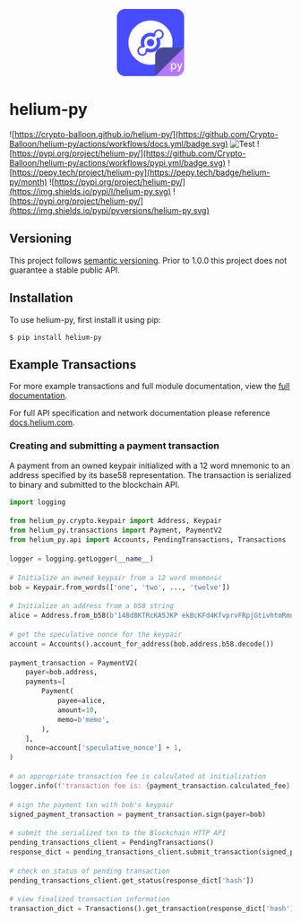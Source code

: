 <p align="center">
<img src="https://raw.githubusercontent.com/Crypto-Balloon/helium-py/main/helium-py.png" width="120px" height="120px" alt="helium-py logo" title="helium.py">
</p>

# helium-py
![https://crypto-balloon.github.io/helium-py/](https://github.com/Crypto-Balloon/helium-py/actions/workflows/docs.yml/badge.svg)
![Test](https://github.com/Crypto-Balloon/helium-py/actions/workflows/test.yml/badge.svg)
![https://pypi.org/project/helium-py/](https://github.com/Crypto-Balloon/helium-py/actions/workflows/pypi.yml/badge.svg)
![https://pepy.tech/project/helium-py](https://pepy.tech/badge/helium-py/month)
![https://pypi.org/project/helium-py/](https://img.shields.io/pypi/l/helium-py.svg)
![https://pypi.org/project/helium-py/](https://img.shields.io/pypi/pyversions/helium-py.svg)

## Versioning

This project follows [semantic versioning](https://semver.org/). Prior to 1.0.0 this project does not
guarantee a stable public API.

## Installation

To use helium-py, first install it using pip:

```console
$ pip install helium-py
```

## Example Transactions

For more example transactions and full module documentation, view the [full documentation](https://crypto-balloon.github.io/helium-py/).

For full API specification and network documentation please reference [docs.helium.com](https://docs.helium.com/api/blockchain).

### Creating and submitting a payment transaction
A payment from an owned keypair initialized with a 12 word mnemonic to an address specified by its base58 representation. The transaction is serialized to binary and submitted to the blockchain API.


```python
import logging

from helium_py.crypto.keypair import Address, Keypair
from helium_py.transactions import Payment, PaymentV2
from helium_py.api import Accounts, PendingTransactions, Transactions

logger = logging.getLogger(__name__)

# Initialize an owned keypair from a 12 word mnemonic
bob = Keypair.from_words(['one', 'two', ..., 'twelve'])

# Initialize an address from a b58 string
alice = Address.from_b58(b'148d8KTRcKA5JKP ekBcKFd4KfvprvFRpjGtivhtmRmnZ8MFYnP3')

# get the speculative nonce for the keypair
account = Accounts().account_for_address(bob.address.b58.decode())

payment_transaction = PaymentV2(
    payer=bob.address,
    payments=[
        Payment(
            payee=alice,
            amount=10,
            memo=b'memo',
        ),
    ],
    nonce=account['speculative_nonce'] + 1,
)

# an appropriate transaction fee is calculated at initialization
logger.info(f'transaction fee is: {payment_transaction.calculated_fee}')

# sign the payment txn with bob's keypair
signed_payment_transaction = payment_transaction.sign(payer=bob)

# submit the serialized txn to the Blockchain HTTP API
pending_transactions_client = PendingTransactions()
response_dict = pending_transactions_client.submit_transaction(signed_payment_transaction)

# check on status of pending transaction
pending_transactions_client.get_status(response_dict['hash'])

# view finalized transaction information
transaction_dict = Transactions().get_transaction(response_dict['hash'])
```
